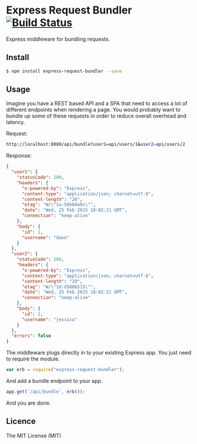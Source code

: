 # Express Request Bundler [![Build Status](https://travis-ci.org/jonatanpedersen/express-request-bundler.svg?branch=master)](https://travis-ci.org/jonatanpedersen/express-request-bundler)

Express middleware for bundling requests. 


## Install
```bash
$ npm install express-request-bundler --save
```

## Usage
Imagine you have a REST based API and a SPA that need to access a lot of different endpoints when rendering a page. You would probably want to bundle up some of these requests in order to reduce overall overhead and latency.

Request:
```bash
http://localhost:8080/api/bundle?user1=api/users/1&user2=api/users/2
```

Response:
```json
{
  "user1": {
    "statusCode": 200,
    "headers": {
      "x-powered-by": "Express",
      "content-type": "application/json; charset=utf-8",
      "content-length": "26",
      "etag": "W/\"1a-56b04a0c\"",
      "date": "Wed, 25 Feb 2015 18:02:21 GMT",
      "connection": "keep-alive"
    },
    "body": {
      "id": 1,
      "username": "dave"
    }
  },
  "user2": {
    "statusCode": 200,
    "headers": {
      "x-powered-by": "Express",
      "content-type": "application/json; charset=utf-8",
      "content-length": "29",
      "etag": "W/\"1d-d580b515\"",
      "date": "Wed, 25 Feb 2015 18:02:21 GMT",
      "connection": "keep-alive"
    },
    "body": {
      "id": 2,
      "username": "jessica"
    }
  },
  "errors": false
}
```

The middleware plugs directly in to your existing Express app. You just need to require the module.
```javascript
var erb = require("express-request-bundler");
```

And add a bundle endpoint to your app.
```javascript
app.get('/api/bundle', erb());
```

And you are done.

## Licence
The MIT License (MIT)